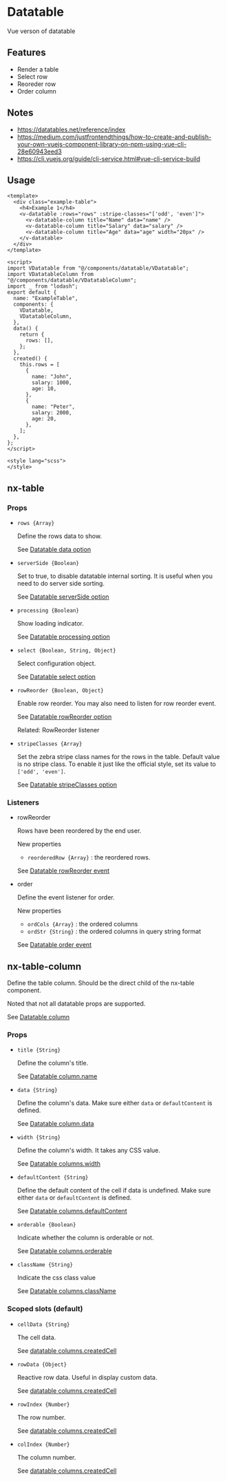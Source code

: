 # Datatable
Vue verson of datatable

## Features
- Render a table
- Select row
- Reoreder row
- Order column

## Notes
- https://datatables.net/reference/index
- https://medium.com/justfrontendthings/how-to-create-and-publish-your-own-vuejs-component-library-on-npm-using-vue-cli-28e60943eed3
- https://cli.vuejs.org/guide/cli-service.html#vue-cli-service-build

## Usage
```vue
<template>
  <div class="example-table">
    <h4>Example 1</h4>
    <v-datatable :rows="rows" :stripe-classes="['odd', 'even']">
      <v-datatable-column title="Name" data="name" />
      <v-datatable-column title="Salary" data="salary" />
      <v-datatable-column title="Age" data="age" width="20px" />
    </v-datatable>
  </div>
</template>

<script>
import VDatatable from "@/components/datatable/VDatatable";
import VDatatableColumn from "@/components/datatable/VDatatableColumn";
import _ from "lodash";
export default {
  name: "ExampleTable",
  components: {
    VDatatable,
    VDatatableColumn,
  },
  data() {
    return {
      rows: [],
    };
  },
  created() {
    this.rows = [
      {
        name: "John",
        salary: 1000,
        age: 10,
      },
      {
        name: "Peter",
        salary: 2000,
        age: 20,
      },
    ];
  },
};
</script>

<style lang="scss">
</style>
```

## nx-table
### Props
- ```rows {Array}```

  Define the rows data to show.

  See [Datatable data option](https://datatables.net/reference/option/data)

- ```serverSide {Boolean}```

    Set to true, to disable datatable internal sorting. It is useful when you need to do server side sorting.

    See [Datatable serverSide option](https://datatables.net/reference/option/serverSide)

- ```processing {Boolean}```

    Show loading indicator.

    See [Datatable processing option](https://datatables.net/reference/option/processing)

- ```select {Boolean, String, Object}```

    Select configuration object.

    See [Datatable select option](https://datatables.net/reference/option/select)

- ```rowReorder {Boolean, Object}```

  Enable row reorder. You may also need to listen for row reorder event.

  See [Datatable rowReorder option](https://datatables.net/reference/option/rowReorder)

  Related: RowReorder listener
- ```stripeClasses {Array}```

  Set the zebra stripe class names for the rows in the table. Default value is no stripe class. To enable it just like the official style, set its value to ```['odd', 'even']```.

  See [Datatable stripeClasses option](https://datatables.net/reference/option/stripeClasses)

### Listeners
- rowReorder

  Rows have been reordered by the end user.

  New properties
  - ```reorderedRow {Array}``` : the reordered rows.

  See [Datatable rowReorder event](https://datatables.net/reference/event/row-reorder)
- order

  Define the event listener for order.

  New properties
  - ```ordCols {Array}``` : the ordered columns
  - ```ordStr {String}``` : the ordered columns in query string format

  See [Datatable order event](https://datatables.net/reference/event/order)


## nx-table-column

Define the table column. Should be the direct child of the nx-table component.

Noted that not all datatable props are supported.

See [Datatable column](https://datatables.net/reference/option/columns)

### Props
- ```title {String}```

  Define the column's title.

  See [Datatable column.name](https://datatables.net/reference/option/columns.title)

- ```data {String}```

  Define the column's data. Make sure either ```data``` or ```defaultContent``` is defined.

  See [Datatable column.data](https://datatables.net/reference/option/columns.title)

- ```width {String}```

  Define the column's width. It takes any CSS value.

  See [Datatable columns.width](https://datatables.net/reference/option/columns.width)

- ```defaultContent {String}```

  Define the default content of the cell if data is undefined. Make sure either ```data``` or ```defaultContent``` is defined.

  See [Datatable columns.defaultContent](https://datatables.net/reference/option/columns.defaultContent)


- ```orderable {Boolean}```

  Indicate whether the column is orderable or not.

  See [Datatable columns.orderable](https://datatables.net/reference/option/columns.orderable)

- ```className {String}```

  Indicate the css class value

  See [Datatable columns.className](https://datatables.net/reference/option/columns.className)

### Scoped slots (default)
- ```cellData {String}```

  The cell data.

  See [datatable columns.createdCell](https://datatables.net/reference/option/columns.createdCell)

- ```rowData {Object}```

  Reactive row data. Useful in display custom data.

  See [datatable columns.createdCell](https://datatables.net/reference/option/columns.createdCell)

- ```rowIndex {Number}```

  The row number.

  See [datatable columns.createdCell](https://datatables.net/reference/option/columns.createdCell)

- ```colIndex {Number}```

  The column number.

  See [datatable columns.createdCell](https://datatables.net/reference/option/columns.createdCell)
